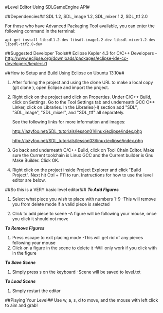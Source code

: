 #Level Editor Using SDLGameEngine API#

##Dependencies##
SDL 1.2, SDL_image 1.2, SDL_mixer 1.2, SDL_ttf 2.0

For those who have Advanced Packaging Tool available, you can enter the following command in the terminal:
    
    apt-get install libsdl1.2-dev libsdl-image1.2-dev libsdl-mixer1.2-dev libsdl-ttf2.0-dev

##Suggested Developer Tools##
Eclipse Kepler 4.3 for C/C++ Developers - http://www.eclipse.org/downloads/packages/eclipse-ide-cc-developers/keplersr1

##How to Setup and Build Using Eclipse on Ubuntu 13.10##
1. After forking the project and using the clone URL to make a local copy (git clone <clone URL>), open Eclipse and import the project.

2. Right click on the project and click on Properties. Under C/C++ Build, click on Settings. Go to the Tool Settings tab and underneath GCC C++ Linker, click on Libraries. In the Libraries(-l) section add "SDL", "SDL_image", "SDL_mixer", and "SDL_ttf" all separately.

   See the following links for more information and images:

   http://lazyfoo.net/SDL_tutorials/lesson01/linux/eclipse/index.php

   http://lazyfoo.net/SDL_tutorials/lesson03/linux/eclipse/index.php

3. Go back and underneath C/C++ Build, click on Tool Chain Editor. Make sure the Current toolchain is Linux GCC and the Current builder is Gnu Make Builder. Click OK.

4. Right click on the project inside Project Explorer and click "Build Project". Next hit Ctrl + F11 to run. Instructions for how to use the level editor are below.

##So this is a VERY basic level editor!## 
***_To Add Figures_***
1. Select what piece you wish to place with numbers 1-9
	-This will remove you from delete mode if a valid piece is selected

2. Click to add piece to scene
	-A figure will be following your mouse, once you click it should not move

***_To Remove Figures_***
1. Press escape to exit placing mode 
	-This will get rid of any pieces following your mouse
2. Click on a figure in the scene to delete it
	-Will only work if you click with in the figure

***_To Save Scene_***
1. Simply press s on the keyboard
	-Scene will be saved to level.txt

***_To Load Scene_***
1. Simply restart the editor

##Playing Your Level##
Use w, a, s, d to move, and the mouse with left click to aim and grab!
